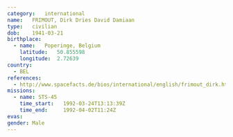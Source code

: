 ```yaml
---
category:	international
name:	FRIMOUT, Dirk Dries David Damiaan
type:	civilian
dob:	1941-03-21
birthplace:
  - name:	Poperinge, Belgium
    latitude:	50.855598
    longitude:	2.72639
country:
  - BEL
references:
  - http://www.spacefacts.de/bios/international/english/frimout_dirk.htm
missions:
  - name: STS-45
    time_start:   1992-03-24T13:13:39Z
    time_end:     1992-04-02T11:24Z
evas:
gender:	Male
---
```

